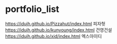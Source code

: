 # portfolio_list
https://idujh.github.io/Pizzahut/index.html 피자헛
https://idujh.github.io/kunyoung/index.html 건영건설
https://idujh.github.io/xid/index.html 엑스아이디
